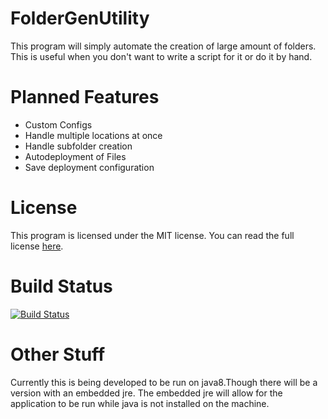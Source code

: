 FolderGenUtility
================

This program will simply automate the creation of large amount of folders. This is useful when you don't want to write a script for it or do it by hand.

Planned Features
===
* Custom Configs
* Handle multiple locations at once
* Handle subfolder creation
* Autodeployment of Files
 * Save deployment configuration

License
===
This program is licensed under the MIT license. You can read the full license [here](https://raw.githubusercontent.com/carharttjimmy/FolderGenUtility/master/LICENSE).

Build Status
===
[![Build Status](https://travis-ci.org/carharttjimmy/FolderGenUtility.svg?branch=master)](https://travis-ci.org/carharttjimmy/FolderGenUtility)

Other Stuff
===
Currently this is being developed to be run on java8.Though there will be a version with an embedded jre. The embedded jre will allow for the application to be run while java is not installed on the machine.
